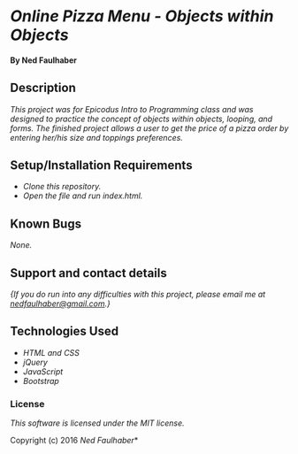 # _Online Pizza Menu - Objects within Objects_

#### By Ned Faulhaber

## Description

_This project was for Epicodus Intro to Programming class and was designed to practice the concept of objects within objects, looping, and forms.  The finished project allows a user to get the price of a pizza order by entering her/his size and toppings preferences._

## Setup/Installation Requirements

* _Clone this repository._
* _Open the file and run index.html._

## Known Bugs

_None._

## Support and contact details

_{If you do run into any difficulties with this project, please email me at nedfaulhaber@gmail.com.}_

## Technologies Used

* _HTML and CSS_
* _jQuery_
* _JavaScript_
* _Bootstrap_

### License

*This software is licensed under the MIT license.*

Copyright (c) 2016 *_Ned Faulhaber_**


